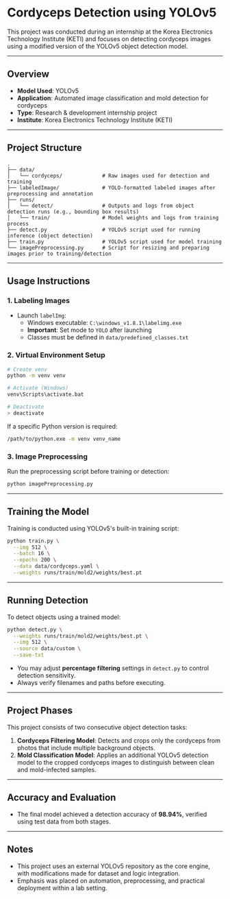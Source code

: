 # Cordyceps Detection using YOLOv5

This project was conducted during an internship at the Korea Electronics Technology Institute (KETI) and focuses on detecting cordyceps images using a modified version of the YOLOv5 object detection model.

---

## Overview

- **Model Used**: YOLOv5
- **Application**: Automated image classification and mold detection for cordyceps
- **Type**: Research & development internship project
- **Institute**: Korea Electronics Technology Institute (KETI)

---

## Project Structure

```
.
├── data/
│   └── cordyceps/             # Raw images used for detection and training
├── labeledImage/              # YOLO-formatted labeled images after preprocessing and annotation
├── runs/
│   └── detect/                # Outputs and logs from object detection runs (e.g., bounding box results)
│   └── train/                 # Model weights and logs from training process
├── detect.py                  # YOLOv5 script used for running inference (object detection)
├── train.py                   # YOLOv5 script used for model training
└── imagePreprocessing.py      # Script for resizing and preparing images prior to training/detection
```

---

## Usage Instructions

### 1. Labeling Images

- Launch `labelImg`:
  - Windows executable: `C:\windows_v1.8.1\labelimg.exe`
  - **Important**: Set mode to `YOLO` after launching
  - Classes must be defined in `data/predefined_classes.txt`

### 2. Virtual Environment Setup

```bash
# Create venv
python -m venv venv

# Activate (Windows)
venv\Scripts\activate.bat

# Deactivate
> deactivate
```

If a specific Python version is required:
```bash
/path/to/python.exe -m venv venv_name
```

### 3. Image Preprocessing

Run the preprocessing script before training or detection:
```bash
python imagePreprocessing.py
```

---

## Training the Model

Training is conducted using YOLOv5's built-in training script:
```bash
python train.py \
  --img 512 \
  --batch 16 \
  --epochs 200 \
  --data data/cordyceps.yaml \
  --weights runs/train/mold2/weights/best.pt
```

---

## Running Detection

To detect objects using a trained model:
```bash
python detect.py \
  --weights runs/train/mold2/weights/best.pt \
  --img 512 \
  --source data/custom \
  --save-txt
```

- You may adjust **percentage filtering** settings in `detect.py` to control detection sensitivity.
- Always verify filenames and paths before executing.

---

## Project Phases

This project consists of two consecutive object detection tasks:

1. **Cordyceps Filtering Model**: Detects and crops only the cordyceps from photos that include multiple background objects.
2. **Mold Classification Model**: Applies an additional YOLOv5 detection model to the cropped cordyceps images to distinguish between clean and mold-infected samples.

---

## Accuracy and Evaluation

- The final model achieved a detection accuracy of **98.94%**, verified using test data from both stages.

---

## Notes

- This project uses an external YOLOv5 repository as the core engine, with modifications made for dataset and logic integration.
- Emphasis was placed on automation, preprocessing, and practical deployment within a lab setting.

